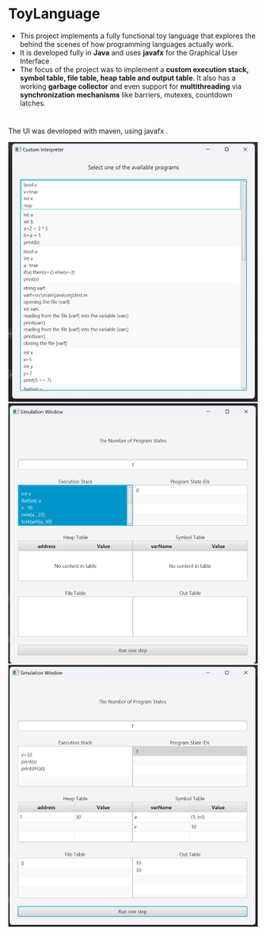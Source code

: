 # ToyLanguage
- This project implements a fully functional toy language that explores the behind the scenes of how programming languages actually work.
- It is developed fully in **Java** and uses **javafx** for the Graphical User Interface
- The focus of the project was to implement a **custom execution stack, symbol table, file table, heap table and output table**. It also has a working **garbage collector** and even support for **multithreading** via **synchronization mechanisms** like barriers, mutexes, countdown latches.
#
The UI was developed with maven, using javafx .

![alt text](<imgToyLanguage/Screenshot 2024-03-05 145809.png>)
![alt text](<imgToyLanguage/Screenshot 2024-03-05 145834.png>)
![alt text](<imgToyLanguage/Screenshot 2024-03-05 145908.png>)
